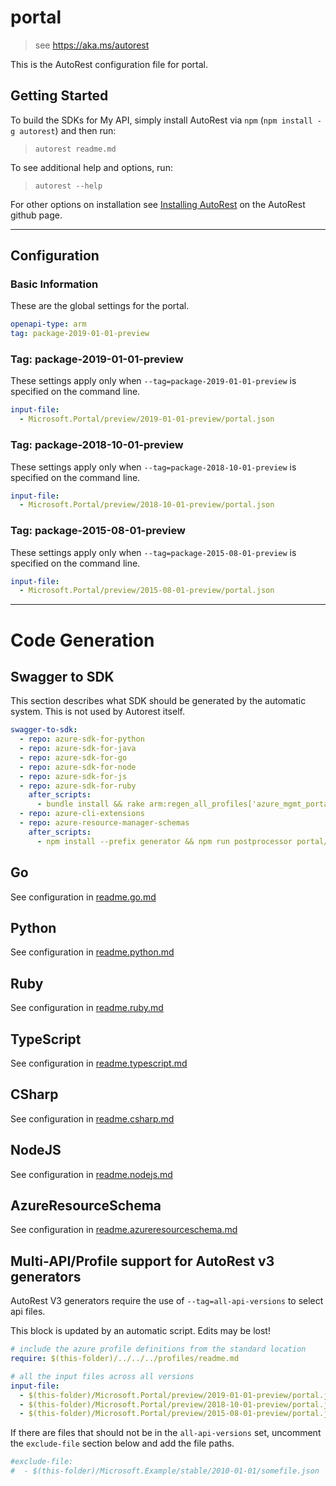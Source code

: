 # portal

> see https://aka.ms/autorest

This is the AutoRest configuration file for portal.

## Getting Started

To build the SDKs for My API, simply install AutoRest via `npm` (`npm install -g autorest`) and then run:

> `autorest readme.md`

To see additional help and options, run:

> `autorest --help`

For other options on installation see [Installing AutoRest](https://aka.ms/autorest/install) on the AutoRest github page.

---

## Configuration

### Basic Information

These are the global settings for the portal.

``` yaml
openapi-type: arm
tag: package-2019-01-01-preview
```

### Tag: package-2019-01-01-preview

These settings apply only when `--tag=package-2019-01-01-preview` is specified on the command line.

``` yaml $(tag) == 'package-2019-01-01-preview'
input-file:
  - Microsoft.Portal/preview/2019-01-01-preview/portal.json
```

### Tag: package-2018-10-01-preview

These settings apply only when `--tag=package-2018-10-01-preview` is specified on the command line.

```yaml $(tag) == 'package-2018-10-01-preview'
input-file:
  - Microsoft.Portal/preview/2018-10-01-preview/portal.json
```

### Tag: package-2015-08-01-preview

These settings apply only when `--tag=package-2015-08-01-preview` is specified on the command line.

``` yaml $(tag) == 'package-2015-08-01-preview'
input-file:
  - Microsoft.Portal/preview/2015-08-01-preview/portal.json
```

---

# Code Generation

## Swagger to SDK

This section describes what SDK should be generated by the automatic system.
This is not used by Autorest itself.

``` yaml $(swagger-to-sdk)
swagger-to-sdk:
  - repo: azure-sdk-for-python
  - repo: azure-sdk-for-java
  - repo: azure-sdk-for-go
  - repo: azure-sdk-for-node
  - repo: azure-sdk-for-js
  - repo: azure-sdk-for-ruby
    after_scripts:
      - bundle install && rake arm:regen_all_profiles['azure_mgmt_portal']
  - repo: azure-cli-extensions
  - repo: azure-resource-manager-schemas
    after_scripts:
      - npm install --prefix generator && npm run postprocessor portal/resource-manager --prefix generator && npm install --prefix tools && npm run test-ci --prefix tools
```

## Go

See configuration in [readme.go.md](./readme.go.md)

## Python

See configuration in [readme.python.md](./readme.python.md)

## Ruby

See configuration in [readme.ruby.md](./readme.ruby.md)

## TypeScript

See configuration in [readme.typescript.md](./readme.typescript.md)

## CSharp

See configuration in [readme.csharp.md](./readme.csharp.md)

## NodeJS

See configuration in [readme.nodejs.md](./readme.nodejs.md)

## AzureResourceSchema

See configuration in [readme.azureresourceschema.md](./readme.azureresourceschema.md)

## Multi-API/Profile support for AutoRest v3 generators 

AutoRest V3 generators require the use of `--tag=all-api-versions` to select api files.

This block is updated by an automatic script. Edits may be lost!

``` yaml $(tag) == 'all-api-versions' /* autogenerated */
# include the azure profile definitions from the standard location
require: $(this-folder)/../../../profiles/readme.md

# all the input files across all versions
input-file:
  - $(this-folder)/Microsoft.Portal/preview/2019-01-01-preview/portal.json
  - $(this-folder)/Microsoft.Portal/preview/2018-10-01-preview/portal.json
  - $(this-folder)/Microsoft.Portal/preview/2015-08-01-preview/portal.json

```

If there are files that should not be in the `all-api-versions` set, 
uncomment the  `exclude-file` section below and add the file paths.

``` yaml $(tag) == 'all-api-versions'
#exclude-file: 
#  - $(this-folder)/Microsoft.Example/stable/2010-01-01/somefile.json
```

